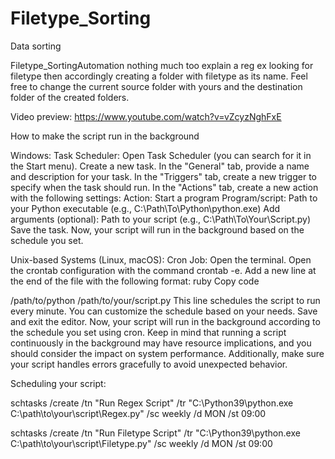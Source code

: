 # Filetype_Sorting
Data sorting


Filetype_SortingAutomation nothing much too explain a reg ex looking for filetype then accordingly creating a folder with filetype as its name. Feel free to change the current source folder with yours and the destination folder of the created folders.

Video preview: https://www.youtube.com/watch?v=vZcyzNghFxE

How to make the script run in the background

Windows: Task Scheduler: Open Task Scheduler (you can search for it in the Start menu). Create a new task. In the "General" tab, provide a name and description for your task. In the "Triggers" tab, create a new trigger to specify when the task should run. In the "Actions" tab, create a new action with the following settings: Action: Start a program Program/script: Path to your Python executable (e.g., C:\Path\To\Python\python.exe) Add arguments (optional): Path to your script (e.g., C:\Path\To\Your\Script.py) Save the task. Now, your script will run in the background based on the schedule you set.

Unix-based Systems (Linux, macOS): Cron Job: Open the terminal. Open the crontab configuration with the command crontab -e. Add a new line at the end of the file with the following format: ruby Copy code

/path/to/python /path/to/your/script.py This line schedules the script to run every minute. You can customize the schedule based on your needs. Save and exit the editor. Now, your script will run in the background according to the schedule you set using cron.
Keep in mind that running a script continuously in the background may have resource implications, and you should consider the impact on system performance. Additionally, make sure your script handles errors gracefully to avoid unexpected behavior.


Scheduling your script:

schtasks /create /tn "Run Regex Script" /tr "C:\Python39\python.exe C:\path\to\your\script\Regex.py" /sc weekly /d MON /st 09:00

schtasks /create /tn "Run Filetype Script" /tr "C:\Python39\python.exe C:\path\to\your\script\Filetype.py" /sc weekly /d MON /st 09:00
